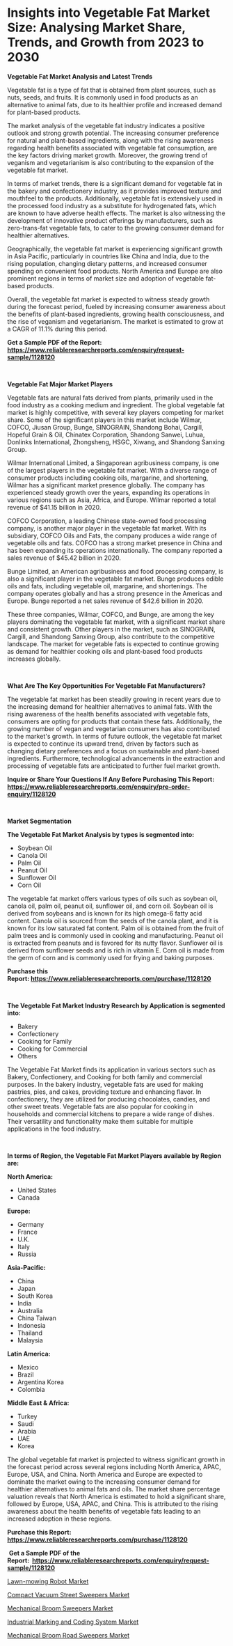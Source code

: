 <p><h1>Insights into Vegetable Fat Market Size: Analysing Market Share, Trends, and Growth from 2023 to 2030</h1></p><p><strong>Vegetable Fat Market Analysis and Latest Trends</strong></p>
<p><p>Vegetable fat is a type of fat that is obtained from plant sources, such as nuts, seeds, and fruits. It is commonly used in food products as an alternative to animal fats, due to its healthier profile and increased demand for plant-based products.</p><p>The market analysis of the vegetable fat industry indicates a positive outlook and strong growth potential. The increasing consumer preference for natural and plant-based ingredients, along with the rising awareness regarding health benefits associated with vegetable fat consumption, are the key factors driving market growth. Moreover, the growing trend of veganism and vegetarianism is also contributing to the expansion of the vegetable fat market.</p><p>In terms of market trends, there is a significant demand for vegetable fat in the bakery and confectionery industry, as it provides improved texture and mouthfeel to the products. Additionally, vegetable fat is extensively used in the processed food industry as a substitute for hydrogenated fats, which are known to have adverse health effects. The market is also witnessing the development of innovative product offerings by manufacturers, such as zero-trans-fat vegetable fats, to cater to the growing consumer demand for healthier alternatives.</p><p>Geographically, the vegetable fat market is experiencing significant growth in Asia Pacific, particularly in countries like China and India, due to the rising population, changing dietary patterns, and increased consumer spending on convenient food products. North America and Europe are also prominent regions in terms of market size and adoption of vegetable fat-based products.</p><p>Overall, the vegetable fat market is expected to witness steady growth during the forecast period, fueled by increasing consumer awareness about the benefits of plant-based ingredients, growing health consciousness, and the rise of veganism and vegetarianism. The market is estimated to grow at a CAGR of 11.1% during this period.</p></p>
<p><strong>Get a Sample PDF of the Report:&nbsp; <a href="https://www.reliableresearchreports.com/enquiry/request-sample/1128120">https://www.reliableresearchreports.com/enquiry/request-sample/1128120</a></strong></p>
<p>&nbsp;</p>
<p><strong>Vegetable Fat Major Market Players</strong></p>
<p><p>Vegetable fats are natural fats derived from plants, primarily used in the food industry as a cooking medium and ingredient. The global vegetable fat market is highly competitive, with several key players competing for market share. Some of the significant players in this market include Wilmar, COFCO, Jiusan Group, Bunge, SINOGRAIN, Shandong Bohai, Cargill, Hopeful Grain & Oil, Chinatex Corporation, Shandong Sanwei, Luhua, Donlinks International, Zhongsheng, HSGC, Xiwang, and Shandong Sanxing Group.</p><p>Wilmar International Limited, a Singaporean agribusiness company, is one of the largest players in the vegetable fat market. With a diverse range of consumer products including cooking oils, margarine, and shortening, Wilmar has a significant market presence globally. The company has experienced steady growth over the years, expanding its operations in various regions such as Asia, Africa, and Europe. Wilmar reported a total revenue of $41.15 billion in 2020.</p><p>COFCO Corporation, a leading Chinese state-owned food processing company, is another major player in the vegetable fat market. With its subsidiary, COFCO Oils and Fats, the company produces a wide range of vegetable oils and fats. COFCO has a strong market presence in China and has been expanding its operations internationally. The company reported a sales revenue of $45.42 billion in 2020.</p><p>Bunge Limited, an American agribusiness and food processing company, is also a significant player in the vegetable fat market. Bunge produces edible oils and fats, including vegetable oil, margarine, and shortenings. The company operates globally and has a strong presence in the Americas and Europe. Bunge reported a net sales revenue of $42.6 billion in 2020.</p><p>These three companies, Wilmar, COFCO, and Bunge, are among the key players dominating the vegetable fat market, with a significant market share and consistent growth. Other players in the market, such as SINOGRAIN, Cargill, and Shandong Sanxing Group, also contribute to the competitive landscape. The market for vegetable fats is expected to continue growing as demand for healthier cooking oils and plant-based food products increases globally.</p></p>
<p>&nbsp;</p>
<p><strong>What Are The Key Opportunities For Vegetable Fat Manufacturers?</strong></p>
<p><p>The vegetable fat market has been steadily growing in recent years due to the increasing demand for healthier alternatives to animal fats. With the rising awareness of the health benefits associated with vegetable fats, consumers are opting for products that contain these fats. Additionally, the growing number of vegan and vegetarian consumers has also contributed to the market's growth. In terms of future outlook, the vegetable fat market is expected to continue its upward trend, driven by factors such as changing dietary preferences and a focus on sustainable and plant-based ingredients. Furthermore, technological advancements in the extraction and processing of vegetable fats are anticipated to further fuel market growth.</p></p>
<p><strong>Inquire or Share Your Questions If Any Before Purchasing This Report: <a href="https://www.reliableresearchreports.com/enquiry/pre-order-enquiry/1128120">https://www.reliableresearchreports.com/enquiry/pre-order-enquiry/1128120</a></strong></p>
<p>&nbsp;</p>
<p><strong>Market Segmentation</strong></p>
<p><strong>The Vegetable Fat Market Analysis by types is segmented into:</strong></p>
<p><ul><li>Soybean Oil</li><li>Canola Oil</li><li>Palm Oil</li><li>Peanut Oil</li><li>Sunflower Oil</li><li>Corn Oil</li></ul></p>
<p><p>The vegetable fat market offers various types of oils such as soybean oil, canola oil, palm oil, peanut oil, sunflower oil, and corn oil. Soybean oil is derived from soybeans and is known for its high omega-6 fatty acid content. Canola oil is sourced from the seeds of the canola plant, and it is known for its low saturated fat content. Palm oil is obtained from the fruit of palm trees and is commonly used in cooking and manufacturing. Peanut oil is extracted from peanuts and is favored for its nutty flavor. Sunflower oil is derived from sunflower seeds and is rich in vitamin E. Corn oil is made from the germ of corn and is commonly used for frying and baking purposes.</p></p>
<p><strong>Purchase this Report:&nbsp;<a href="https://www.reliableresearchreports.com/purchase/1128120">https://www.reliableresearchreports.com/purchase/1128120</a></strong></p>
<p>&nbsp;</p>
<p><strong>The Vegetable Fat Market Industry Research by Application is segmented into:</strong></p>
<p><ul><li>Bakery</li><li>Confectionery</li><li>Cooking for Family</li><li>Cooking for Commercial</li><li>Others</li></ul></p>
<p><p>The Vegetable Fat Market finds its application in various sectors such as Bakery, Confectionery, and Cooking for both family and commercial purposes. In the bakery industry, vegetable fats are used for making pastries, pies, and cakes, providing texture and enhancing flavor. In confectionery, they are utilized for producing chocolates, candies, and other sweet treats. Vegetable fats are also popular for cooking in households and commercial kitchens to prepare a wide range of dishes. Their versatility and functionality make them suitable for multiple applications in the food industry.</p></p>
<p>&nbsp;</p>
<p><strong>In terms of Region, the Vegetable Fat Market Players available by Region are:</strong></p>
<p>
    <p> <strong> North America: </strong>
        <ul>
            <li>United States</li>
            <li>Canada</li>
        </ul>
        </p> 
    <p> <strong> Europe: </strong>
        <ul>
            <li>Germany</li>
            <li>France</li>
            <li>U.K.</li>
            <li>Italy</li>
            <li>Russia</li>
        </ul>
        </p> 
    <p> <strong> Asia-Pacific: </strong>
        <ul>
            <li>China</li>
            <li>Japan</li>
            <li>South Korea</li>
            <li>India</li>
            <li>Australia</li>
            <li>China Taiwan</li>
            <li>Indonesia</li>
            <li>Thailand</li>
            <li>Malaysia</li>
        </ul>
        </p> 
    <p> <strong> Latin America: </strong>
        <ul>
            <li>Mexico</li>
            <li>Brazil</li>
            <li>Argentina Korea</li>
            <li>Colombia</li>
        </ul>
        </p> 
    <p> <strong> Middle East & Africa: </strong>
        <ul>
            <li>Turkey</li>
            <li>Saudi</li>
            <li>Arabia</li>
            <li>UAE</li>
            <li>Korea</li>
        </ul>
    </p>
    </p>
<p><p>The global vegetable fat market is projected to witness significant growth in the forecast period across several regions including North America, APAC, Europe, USA, and China. North America and Europe are expected to dominate the market owing to the increasing consumer demand for healthier alternatives to animal fats and oils. The market share percentage valuation reveals that North America is estimated to hold a significant share, followed by Europe, USA, APAC, and China. This is attributed to the rising awareness about the health benefits of vegetable fats leading to an increased adoption in these regions.</p></p>
<p><strong>Purchase this Report: <a href="https://www.reliableresearchreports.com/purchase/1128120">https://www.reliableresearchreports.com/purchase/1128120</a></strong></p>
<p>&nbsp;<strong>Get a Sample PDF of the Report:&nbsp;&nbsp;<a href="https://www.reliableresearchreports.com/enquiry/request-sample/1128120">https://www.reliableresearchreports.com/enquiry/request-sample/1128120</a></strong></p>
<p><strong></strong></p>
<p><p><a href="https://medium.com/@lauryframi644/lawn-mowing-robot-market-competitive-analysis-market-trends-and-forecast-to-2030-0b85ddccd5e3">Lawn-mowing Robot Market</a></p><p><a href="https://medium.com/@dougschmidt645/analyzing-compact-vacuum-street-sweepers-market-global-industry-perspective-and-forecast-2023-to-200a48e9ff1d">Compact Vacuum Street Sweepers Market</a></p><p><a href="https://medium.com/@briaabshire64/mechanical-broom-sweepers-market-the-key-to-successful-business-strategy-forecast-till-2030-021cdb11d946">Mechanical Broom Sweepers Market</a></p><p><a href="https://medium.com/@itzelheller546/industrial-marking-and-coding-system-market-size-reveals-the-best-marketing-channels-in-global-cf649431ce3c">Industrial Marking and Coding System Market</a></p><p><a href="https://medium.com/@mikeflatley6362/mechanical-broom-road-sweepers-market-share-evolution-and-market-growth-trends-2023-2030-44a80c010ae9">Mechanical Broom Road Sweepers Market</a></p></p>